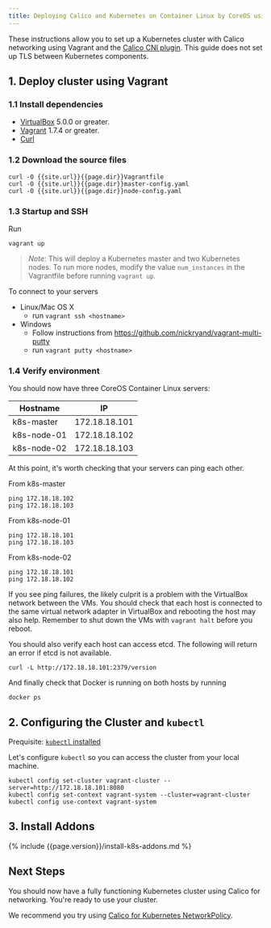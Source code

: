 ```yaml
---
title: Deploying Calico and Kubernetes on Container Linux by CoreOS using Vagrant and VirtualBox
---
```


These instructions allow you to set up a Kubernetes cluster with Calico networking using Vagrant and the [Calico CNI plugin][cni-plugin]. This guide does not set up TLS between Kubernetes components.

## 1. Deploy cluster using Vagrant

### 1.1 Install dependencies

* [VirtualBox][virtualbox] 5.0.0 or greater.
* [Vagrant][vagrant] 1.7.4 or greater.
* [Curl][curl]

### 1.2 Download the source files

    curl -O {{site.url}}{{page.dir}}Vagrantfile
    curl -O {{site.url}}{{page.dir}}master-config.yaml
    curl -O {{site.url}}{{page.dir}}node-config.yaml

### 1.3 Startup and SSH

Run

    vagrant up

> *Note*: This will deploy a Kubernetes master and two Kubernetes nodes. To run more nodes, modify the value `num_instances` in the Vagrantfile before running `vagrant up`.

To connect to your servers

* Linux/Mac OS X
    * run `vagrant ssh <hostname>`
* Windows
    * Follow instructions from https://github.com/nickryand/vagrant-multi-putty
    * run `vagrant putty <hostname>`

### 1.4 Verify environment

You should now have three CoreOS Container Linux servers:

| Hostname    | IP            |
|-------------|---------------|
| k8s-master  | 172.18.18.101 |
| k8s-node-01 | 172.18.18.102 |
| k8s-node-02 | 172.18.18.103 |

At this point, it's worth checking that your servers can ping each other.

From k8s-master

    ping 172.18.18.102
    ping 172.18.18.103

From k8s-node-01

    ping 172.18.18.101
    ping 172.18.18.103

From k8s-node-02

    ping 172.18.18.101
    ping 172.18.18.102

If you see ping failures, the likely culprit is a problem with the VirtualBox network between the VMs. You should
check that each host is connected to the same virtual network adapter in VirtualBox and rebooting the host may also
help. Remember to shut down the VMs with `vagrant halt` before you reboot.

You should also verify each host can access etcd. The following will return an error if etcd is not available.

    curl -L http://172.18.18.101:2379/version

And finally check that Docker is running on both hosts by running

    docker ps

## 2. Configuring the Cluster and `kubectl`

Prequisite: [`kubectl` installed](https://kubernetes.io/docs/tasks/tools/install-kubectl/)

Let's configure `kubectl` so you can access the cluster from your local machine. 

```shell
kubectl config set-cluster vagrant-cluster --server=http://172.18.18.101:8080
kubectl config set-context vagrant-system --cluster=vagrant-cluster
kubectl config use-context vagrant-system
```

## 3. Install Addons

{% include {{page.version}}/install-k8s-addons.md %}

## Next Steps

You should now have a fully functioning Kubernetes cluster using Calico for networking. You're ready to use your cluster.

We recommend you try using [Calico for Kubernetes NetworkPolicy]({{site.baseurl}}/{{page.version}}/getting-started/kubernetes/tutorials/simple-policy).

[cni-plugin]: https://github.com/projectcalico/cni-plugin
[virtualbox]: https://www.virtualbox.org/
[vagrant]: https://www.vagrantup.com/downloads.html
[curl]: https://curl.haxx.se/
